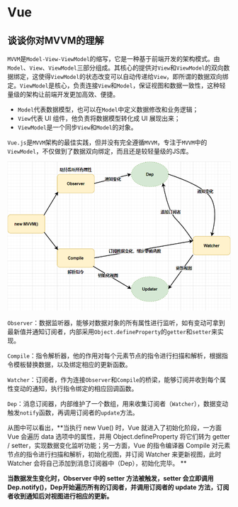 # Vue
## 谈谈你对MVVM的理解

`MVVM`是`Model-View-ViewModel`的缩写，它是一种基于前端开发的架构模式。由`Model`、`View`、`ViewModel`三部分组成。其核心的提供对`View`和`ViewModel`的双向数据绑定，这使得`ViewModel`的状态改变可以自动传递给`View`，即所谓的数据双向绑定。`ViewModel`是核心，负责连接`View`和`Model`，保证视图和数据一致性，这种轻量级的架构让前端开发更加高效、便捷。

- `Model`代表数据模型，也可以在`Model`中定义数据修改和业务逻辑；
- `View`代表 UI 组件，他负责将数据模型转化成 UI 展现出来；
- `ViewModel`是一个同步`View`和`Model`的对象。

`Vue.js`是`MVVM`架构的最佳实践，但并没有完全遵循`MVVM`，专注于`MVVM`中的`ViewModel`，不仅做到了数据双向绑定，而且还是较轻量级的JS库。

![image-20220622142138245](https://raw.githubusercontent.com/chnjames/cloudImg/main/blog/202206221421927.png)

`Observer`：数据监听器，能够对数据对象的所有属性进行监听，如有变动可拿到最新值并通知订阅者，内部采用`Object.defineProperty`的`getter`和`setter`来实现。

`Compile`：指令解析器，他的作用对每个元素节点的指令进行扫描和解析，根据指令模板替换数据，以及绑定相应的更新函数。

`Watcher`：订阅者，作为连接`Observer`和`Compile`的桥梁，能够订阅并收到每个属性变动的通知，执行指令绑定的相应回调函数。

`Dep`：消息订阅器，内部维护了一个数组，用来收集订阅者（`Watcher`），数据变动触发`notify`函数，再调用订阅者的`update`方法。

从图中可以看出，**当执行 new Vue() 时，Vue 就进入了初始化阶段，一方面 Vue 会遍历 data 选项中的属性，并用 Object.defineProperty 将它们转为 getter / setter，实现数据变化监听功能；另一方面，Vue 的指令编译器 Compile 对元素节点的指令进行扫描和解析，初始化视图，并订阅 Watcher 来更新视图，此时 Watcher 会将自己添加到消息订阅器中（Dep），初始化完毕。 **

**当数据发生变化时，Observer 中的 setter 方法被触发，setter 会立即调用 Dep.notify()，Dep开始遍历所有的订阅者，并调用订阅者的 update 方法，订阅者收到通知后对视图进行相应的更新。**